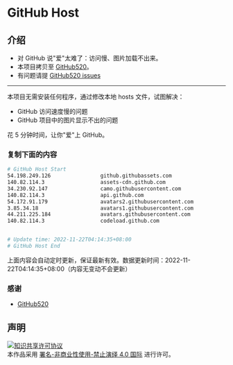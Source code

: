 # GitHub Host
## 介绍
- 对 GitHub 说"爱"太难了：访问慢、图片加载不出来。
- 本项目拷贝至 [GitHub520](https://github.com/521xueweihan/GitHub520)。
- 有问题请提 [GitHub520 issues](https://github.com/521xueweihan/GitHub520/issues/new)

---

本项目无需安装任何程序，通过修改本地 hosts 文件，试图解决：
- GitHub 访问速度慢的问题
- GitHub 项目中的图片显示不出的问题

花 5 分钟时间，让你"爱"上 GitHub。

### 复制下面的内容
```bash
# GitHub Host Start
54.198.249.126                github.githubassets.com
140.82.114.3                  assets-cdn.github.com
34.230.92.147                 camo.githubusercontent.com
140.82.114.3                  api.github.com
54.172.91.179                 avatars2.githubusercontent.com
3.85.34.18                    avatars1.githubusercontent.com
44.211.225.184                avatars.githubusercontent.com
140.82.114.3                  codeload.github.com


# Update time: 2022-11-22T04:14:35+08:00
# GitHub Host End

```
上面内容会自动定时更新，保证最新有效。数据更新时间：2022-11-22T04:14:35+08:00（内容无变动不会更新）

### 感谢

- [GitHub520](https://github.com/521xueweihan/GitHub520)

## 声明
<a rel="license" href="https://creativecommons.org/licenses/by-nc-nd/4.0/deed.zh"><img alt="知识共享许可协议" style="border-width: 0" src="https://licensebuttons.net/l/by-nc-nd/4.0/88x31.png"></a><br>本作品采用 <a rel="license" href="https://creativecommons.org/licenses/by-nc-nd/4.0/deed.zh">署名-非商业性使用-禁止演绎 4.0 国际</a> 进行许可。